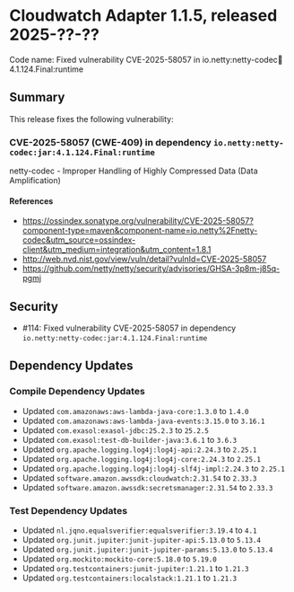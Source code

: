 # Cloudwatch Adapter 1.1.5, released 2025-??-??

Code name: Fixed vulnerability CVE-2025-58057 in io.netty:netty-codec:jar:4.1.124.Final:runtime

## Summary

This release fixes the following vulnerability:

### CVE-2025-58057 (CWE-409) in dependency `io.netty:netty-codec:jar:4.1.124.Final:runtime`
netty-codec - Improper Handling of Highly Compressed Data (Data Amplification)
#### References
* https://ossindex.sonatype.org/vulnerability/CVE-2025-58057?component-type=maven&component-name=io.netty%2Fnetty-codec&utm_source=ossindex-client&utm_medium=integration&utm_content=1.8.1
* http://web.nvd.nist.gov/view/vuln/detail?vulnId=CVE-2025-58057
* https://github.com/netty/netty/security/advisories/GHSA-3p8m-j85q-pgmj

## Security

* #114: Fixed vulnerability CVE-2025-58057 in dependency `io.netty:netty-codec:jar:4.1.124.Final:runtime`

## Dependency Updates

### Compile Dependency Updates

* Updated `com.amazonaws:aws-lambda-java-core:1.3.0` to `1.4.0`
* Updated `com.amazonaws:aws-lambda-java-events:3.15.0` to `3.16.1`
* Updated `com.exasol:exasol-jdbc:25.2.3` to `25.2.5`
* Updated `com.exasol:test-db-builder-java:3.6.1` to `3.6.3`
* Updated `org.apache.logging.log4j:log4j-api:2.24.3` to `2.25.1`
* Updated `org.apache.logging.log4j:log4j-core:2.24.3` to `2.25.1`
* Updated `org.apache.logging.log4j:log4j-slf4j-impl:2.24.3` to `2.25.1`
* Updated `software.amazon.awssdk:cloudwatch:2.31.54` to `2.33.3`
* Updated `software.amazon.awssdk:secretsmanager:2.31.54` to `2.33.3`

### Test Dependency Updates

* Updated `nl.jqno.equalsverifier:equalsverifier:3.19.4` to `4.1`
* Updated `org.junit.jupiter:junit-jupiter-api:5.13.0` to `5.13.4`
* Updated `org.junit.jupiter:junit-jupiter-params:5.13.0` to `5.13.4`
* Updated `org.mockito:mockito-core:5.18.0` to `5.19.0`
* Updated `org.testcontainers:junit-jupiter:1.21.1` to `1.21.3`
* Updated `org.testcontainers:localstack:1.21.1` to `1.21.3`
